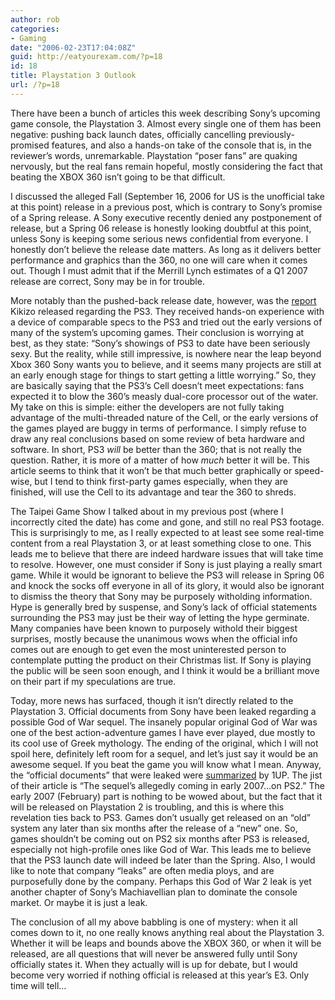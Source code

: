 ```yaml
---
author: rob
categories:
- Gaming
date: "2006-02-23T17:04:08Z"
guid: http://eatyourexam.com/?p=18
id: 18
title: Playstation 3 Outlook
url: /?p=18
---
```

There have been a bunch of articles this week describing Sony&#8217;s upcoming game console, the Playstation 3. Almost every single one of them has been negative: pushing back launch dates, officially cancelling previously-promised features, and also a hands-on take of the console that is, in the reviewer&#8217;s words, unremarkable. Playstation &#8220;poser fans&#8221; are quaking nervously, but the real fans remain hopeful, mostly considering the fact that beating the XBOX 360 isn&#8217;t going to be that difficult.

I discussed the alleged Fall (September 16, 2006 for US is the unofficial take at this point) release in a previous post, which is contrary to Sony&#8217;s promise of a Spring release. A Sony executive recently denied any postponement of release, but a Spring 06 release is honestly looking doubtful at this point, unless Sony is keeping some serious news confidential from everyone. I honestly don&#8217;t believe the release date matters. As long as it delivers better performance and graphics than the 360, no one will care when it comes out. Though I must admit that if the Merrill Lynch estimates of a Q1 2007 release are correct, Sony may be in for trouble.

More notably than the pushed-back release date, however, was the [report](http://games.kikizo.com/news/200602/065_p1.asp "Kikizo PS3 Hands-On") Kikizo released regarding the PS3. They received hands-on experience with a device of comparable specs to the PS3 and tried out the early versions of many of the system&#8217;s upcoming games. Their conclusion is worrying at best, as they state: &#8220;Sony&#8217;s showings of PS3 to date have been seriously sexy. But the reality, while still impressive, is nowhere near the leap beyond Xbox 360 Sony wants you to believe, and it seems many projects are still at an early enough stage for things to start getting a little worrying.&#8221; So, they are basically saying that the PS3&#8217;s Cell doesn&#8217;t meet expectations: fans expected it to blow the 360&#8217;s measly dual-core processor out of the water. My take on this is simple: either the developers are not fully taking advantage of the multi-threaded nature of the Cell, or the early versions of the games played are buggy in terms of performance. I simply refuse to draw any real conclusions based on some review of beta hardware and software. In short, PS3 _will_ be better than the 360; that is not really the question. Rather, it is more of a matter of how _much_ better it will be. This article seems to think that it won&#8217;t be that much better graphically or speed-wise, but I tend to think first-party games especially, when they are finished, will use the Cell to its advantage and tear the 360 to shreds.

The Taipei Game Show I talked about in my previous post (where I incorrectly cited the date) has come and gone, and still no real PS3 footage. This is surprisingly to me, as I really expected to at least see some real-time content from a real Playstation 3, or at least something close to one. This leads me to believe that there are indeed hardware issues that will take time to resolve. However, one must consider if Sony is just playing a really smart game. While it would be ignorant to believe the PS3 will release in Spring 06 and knock the socks off everyone in all of its glory, it would also be ignorant to dismiss the theory that Sony may be purposely witholding information. Hype is generally bred by suspense, and Sony&#8217;s lack of official statements surrounding the PS3 may just be their way of letting the hype germinate. Many companies have been known to purposely withold their biggest surprises, mostly because the unanimous wows when the official info comes out are enough to get even the most uninterested person to contemplate putting the product on their Christmas list. If Sony is playing the public will be seen soon enough, and I think it would be a brilliant move on their part if my speculations are true.

Today, more news has surfaced, though it isn&#8217;t directly related to the Playstation 3. Official documents from Sony have been leaked regarding a possible God of War sequel. The insanely popular original God of War was one of the best action-adventure games I have ever played, due mostly to its cool use of Greek mythology. The ending of the original, which I will not spoil here, definitely left room for a sequel, and let&#8217;s just say it would be an awesome sequel. If you beat the game you will know what I mean. Anyway, the &#8220;official documents&#8221; that were leaked were [summarized](http://www.1up.com/do/newsStory?cId=3148196&did=1 "1UP God of War 2 Coverage") by 1UP. The jist of their article is &#8220;<span class="subheadnormal">The sequel&#8217;s allegedly coming in early 2007&#8230;on PS2.</span>&#8221; The early 2007 (February) part is nothing to be wowed about, but the fact that it will be released on Playstation 2 is troubling, and this is where this revelation ties back to PS3. Games don&#8217;t usually get released on an &#8220;old&#8221; system any later than six months after the release of a &#8220;new&#8221; one. So, games shouldn&#8217;t be coming out on PS2 six months after PS3 is released, especially not high-profile ones like God of War. This leads me to believe that the PS3 launch date will indeed be later than the Spring. Also, I would like to note that company &#8220;leaks&#8221; are often media ploys, and are purposefully done by the company. Perhaps this God of War 2 leak is yet another chapter of Sony&#8217;s Machiavellian plan to dominate the console market. Or maybe it is just a leak.

The conclusion of all my above babbling is one of mystery: when it all comes down to it, no one really knows anything real about the Playstation 3. Whether it will be leaps and bounds above the XBOX 360, or when it will be released, are all questions that will never be answered fully until Sony officially states it. When they actually will is up for debate, but I would become very worried if nothing official is released at this year&#8217;s E3. Only time will tell&#8230;